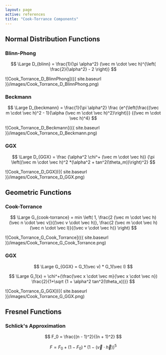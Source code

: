 ```yaml
---
layout: page
active: references
title: "Cook-Torrance Components"
---
```


## Normal Distribution Functions

### Blinn-Phong

$$
\Large D_{blinn} = \frac{1}{\pi \alpha^2} (\vec m \cdot \vec h)^{\left( \frac{2}{\alpha^2} - 2 \right)}
$$

![Cook_Torrance_D_BlinnPhong]({{ site.baseurl }}/images/Cook_Torrance_D_BlinnPhong.png)

### Beckmann

$$
\Large D_{beckmann} = \frac{1}{\pi \alpha^2}
\frac
{e^{\left(\frac{(\vec m \cdot \vec h)^2 - 1}{\alpha (\vec m \cdot \vec h)^2}\right)}}
{(\vec m \cdot \vec h)^4}
$$

![Cook_Torrance_D_Beckmann]({{ site.baseurl }}/images/Cook_Torrance_D_Beckmann.png)

### GGX

$$
\Large D_{GGX} =
\frac
{\alpha^2 \chi^+ (\vec m \cdot \vec h)}
{\pi \left((\vec m \cdot \vec h)^2 *(\alpha^2 + tan^2(\theta_m))\right)^2}
$$

![Cook_Torrance_D_GGX]({{ site.baseurl }}/images/Cook_Torrance_D_GGX.png)


## Geometric Functions

### Cook-Torrance

$$ \Large
G_{cook-torrance} =
min \left( 1, \frac{2 (\vec m \cdot \vec h) (\vec n \cdot \vec v)}{(\vec v \cdot \vec h)}, \frac{2 (\vec m \cdot \vec h) (\vec n \cdot \vec l)}{(\vec v \cdot \vec h)} \right)
$$

![Cook_Torrance_G_Cook_Torrance]({{ site.baseurl }}/images/Cook_Torrance_G_Cook_Torrance.png)

### GGX

$$ \Large
G_{GGX} =
G_1(\vec v) * G_1(\vec l)
$$

$$ \Large
G_1(x) =
\chi^+(\frac{\vec x \cdot \vec m}{\vec x \cdot \vec n})
\frac{2}{1+\sqrt {1 + \alpha^2 tan^2(\theta_x))}}
$$

![Cook_Torrance_G_GGX]({{ site.baseurl }}/images/Cook_Torrance_G_GGX.png)


## Fresnel Functions

### Schlick's Approximation

$$ F_0 = \frac{(n - 1)^2}{(n + 1)^2} $$

$$ F = F_0 + (1 - F_0)*(1 - (\vec v \cdot \vec h))^5 $$
